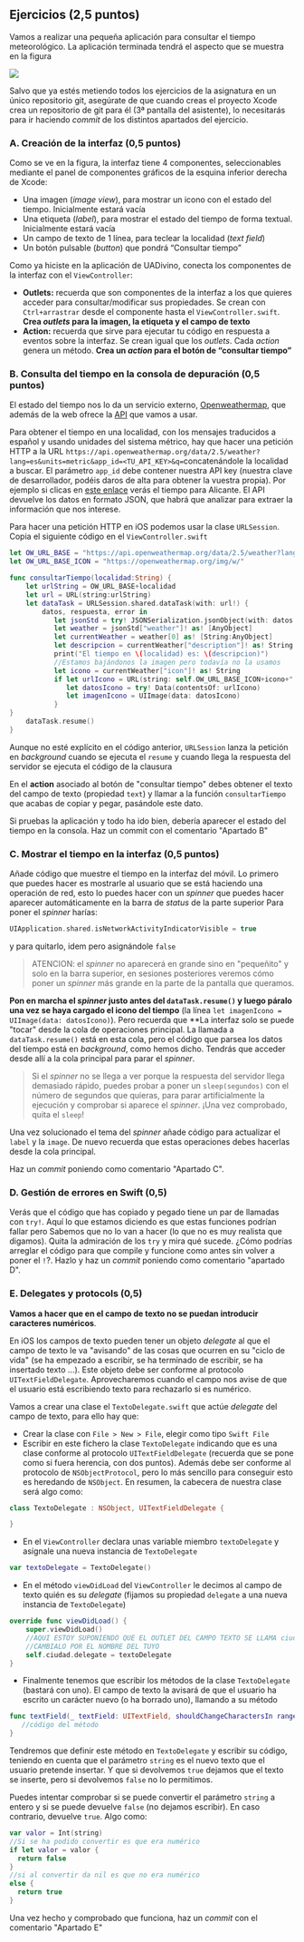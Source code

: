 ## Ejercicios (2,5 puntos)

Vamos a realizar una pequeña aplicación para consultar el tiempo meteorológico. La aplicación terminada tendrá el aspecto que se muestra en la figura

![](imag/app_tiempo.png)

Salvo que ya estés metiendo todos los ejercicios de la asignatura en un único repositorio git, asegúrate de que cuando creas el proyecto Xcode crea un repositorio de git para él (3ª pantalla del asistente), lo necesitarás para ir haciendo *commit* de los distintos apartados del ejercicio.

### A. Creación de la interfaz (0,5 puntos)

Como se ve en la figura, la interfaz tiene 4 componentes, seleccionables mediante el panel de componentes gráficos de la esquina inferior derecha de Xcode:
- Una imagen (*image view*), para mostrar un icono con el estado del tiempo. Inicialmente estará vacía
- Una etiqueta (*label*), para mostrar el estado del tiempo de forma textual. Inicialmente estará vacía
- Un campo de texto de 1 línea, para teclear la localidad (*text field*)
- Un botón pulsable (*button*) que pondrá “Consultar tiempo” 

Como ya hiciste en la aplicación de UADivino, conecta los componentes de la interfaz con el `ViewController`:

- **Outlets:** recuerda que son componentes de la interfaz a los que quieres acceder para consultar/modificar sus propiedades. Se crean con `Ctrl+arrastrar` desde el componente hasta el `ViewController.swift`. **Crea *outlets* para la imagen, la etiqueta y el campo de texto**
- **Action:** recuerda que sirve para ejecutar tu código en respuesta a eventos sobre la interfaz. Se crean igual que los *outlets*. Cada *action* genera un método. **Crea un *action* para el botón de “consultar tiempo”**

### B. Consulta del tiempo en la consola de depuración (0,5 puntos)

El estado del tiempo nos lo da un servicio externo, [Openweathermap](https://openweathermap.org/), que además de la web ofrece la [API](https://openweathermap.org/api) que vamos a usar.

Para obtener el tiempo en una localidad, con los mensajes traducidos a español y usando unidades del sistema métrico, hay que hacer una petición HTTP a la URL `https://api.openweathermap.org/data/2.5/weather?lang=es&units=metric&app_id=<TU_API_KEY>&q=`concatenándole la localidad a buscar. El parámetro `app_id` debe contener nuestra API key (nuestra clave de desarrollador, podéis daros de alta para obtener la vuestra propia). Por ejemplo si clicas en [este enlace](https://api.openweathermap.org/data/2.5/weather?lang=es&units=metric&appid=1adb13e22f23c3de1ca37f3be90763a9&q=Alicante) verás el tiempo para Alicante. El API devuelve los datos en formato JSON, que habrá que  analizar para extraer la información que nos interese.

Para hacer una petición HTTP en iOS podemos usar la clase `URLSession`. Copia el siguiente código en el `ViewController.swift`

```swift
let OW_URL_BASE = "https://api.openweathermap.org/data/2.5/weather?lang=es&units=metric&appid=1adb13e22f23c3de1ca37f3be90763a9&q="
let OW_URL_BASE_ICON = "https://openweathermap.org/img/w/"

func consultarTiempo(localidad:String) {
    let urlString = OW_URL_BASE+localidad
    let url = URL(string:urlString)
    let dataTask = URLSession.shared.dataTask(with: url!) {
        datos, respuesta, error in
           let jsonStd = try! JSONSerialization.jsonObject(with: datos!, options: JSONSerialization.ReadingOptions.mutableContainers) as! [String:AnyObject]
           let weather = jsonStd["weather"]! as! [AnyObject]
           let currentWeather = weather[0] as! [String:AnyObject]
           let descripcion = currentWeather["description"]! as! String
           print("El tiempo en \(localidad) es: \(descripcion)")
           //Estamos bajándonos la imagen pero todavía no la usamos
           let icono = currentWeather["icon"]! as! String
           if let urlIcono = URL(string: self.OW_URL_BASE_ICON+icono+".png" ) {
              let datosIcono = try! Data(contentsOf: urlIcono)
              let imagenIcono = UIImage(data: datosIcono)
           }
}
    dataTask.resume()
}

```

Aunque no esté explícito en el código anterior, `URLSession` lanza la petición en *background* cuando se ejecuta el `resume` y cuando llega la respuesta del servidor se ejecuta el código de la clausura

En el **action** asociado al botón de "consultar tiempo" debes obtener el texto del campo de texto (propiedad `text`) y llamar a la función `consultarTiempo` que acabas de copiar y pegar, pasándole este dato.

Si pruebas la aplicación y todo ha ido bien, debería aparecer el estado del tiempo en la consola. Haz un commit con el comentario "Apartado B"

### C. Mostrar el tiempo en la interfaz (0,5 puntos)

Añade código que muestre el tiempo en la interfaz del móvil. Lo primero que puedes hacer es mostrarle al usuario que se está haciendo una operación de red, esto lo puedes hacer con un *spinner* que puedes hacer aparecer automáticamente en la barra de *status* de la parte superior  Para poner el *spinner* harías:

```swift
UIApplication.shared.isNetworkActivityIndicatorVisible = true
```

y para quitarlo, idem pero asignándole `false`

> ATENCION: el *spinner* no aparecerá en grande sino en "pequeñito" y solo en la barra superior, en sesiones posteriores veremos cómo poner un *spinner* más grande en la parte de la pantalla que queramos.

**Pon en marcha el *spinner* justo antes del `dataTask.resume()` y luego páralo una vez se haya cargado el icono del tiempo** (la línea `let imagenIcono = UIImage(data: datosIcono)`). Pero recuerda que **La interfaz solo se puede "tocar" desde la cola de operaciones principal. La llamada a `dataTask.resume()` está en esta cola, pero el código que parsea los datos del tiempo está en *background*, como hemos dicho. Tendrás que acceder desde allí a la cola principal para parar el *spinner*.

> Si el *spinner* no se llega a ver porque la respuesta del servidor llega demasiado rápido, puedes probar a poner un `sleep(segundos)` con el número de segundos que quieras, para parar artificialmente la ejecución y comprobar si aparece el *spinner*. ¡Una vez comprobado, quita el `sleep`!

Una vez solucionado el tema del *spinner* añade código para actualizar el `label` y la `image`. De nuevo recuerda que estas operaciones debes hacerlas desde la cola principal.

Haz un *commit* poniendo como comentario "Apartado C".

### D. Gestión de errores en Swift (0,5)

Verás que el código que has copiado y pegado tiene un par de llamadas con `try!`. Aquí lo que estamos diciendo es que estas funciones podrían fallar pero Sabemos que no lo van a hacer (lo que no es muy realista que digamos). Quita la admiración de los `try` y mira qué sucede. ¿Cómo podrías arreglar el código para que compile y funcione como antes sin volver a poner el `!`?. Hazlo y haz un *commit* poniendo como comentario "apartado D".


### E. Delegates y protocols (0,5)

**Vamos a hacer que en el campo de texto no se puedan introducir caracteres numéricos**.

En iOS los campos de texto pueden tener un objeto *delegate* al que el campo de texto le va "avisando" de las cosas que ocurren en su "ciclo de vida" (se ha empezado a escribir, se ha terminado de escribir, se ha insertado texto ...). Este objeto debe ser conforme al protocolo `UITextFieldDelegate`. Aprovecharemos cuando el campo nos avise de que el usuario está escribiendo texto para rechazarlo si es numérico.

Vamos a crear una clase el `TextoDelegate.swift` que actúe *delegate* del campo de texto, para ello hay que:

- Crear la clase con `File > New > File`, elegir como tipo `Swift File`
- Escribir en este fichero la clase `TextoDelegate` indicando que es una clase conforme al protocolo `UITextFieldDelegate` (recuerda que se pone como si fuera herencia, con dos puntos). Además debe ser conforme al protocolo de `NSObjectProtocol`, pero lo más sencillo para conseguir esto es heredando de `NSObject`. En resumen, la cabecera de nuestra clase será algo como:

```swift
class TextoDelegate : NSObject, UITextFieldDelegate {

}
```

- En el `ViewController` declara unas variable miembro `textoDelegate` y asígnale una nueva instancia de `TextoDelegate`

```swift
var textoDelegate = TextoDelegate()
```

- En el método `viewDidLoad` del `ViewController` le decimos al campo de texto quién es su *delegate* (fijamos su propiedad `delegate` a una nueva instancia de `TextoDelegate`)

```swift
override func viewDidLoad() {
    super.viewDidLoad()
    //AQUI ESTOY SUPONIENDO QUE EL OUTLET DEL CAMPO TEXTO SE LLAMA ciudad
    //CAMBIALO POR EL NOMBRE DEL TUYO
    self.ciudad.delegate = textoDelegate
}
```

- Finalmente tenemos que escribir los métodos de la clase `TextoDelegate` (bastará con uno). El campo de texto la avisará de que el usuario ha escrito un carácter nuevo (o ha borrado uno), llamando a su método

```swift
func textField(_ textField: UITextField, shouldChangeCharactersIn range: NSRange, replacementString string: String) -> Bool {
   //código del método
}
```

Tendremos que definir este método en `TextoDelegate` y escribir su código, teniendo en cuenta que el parámetro `string` es el nuevo texto que el usuario pretende insertar. Y que si devolvemos `true` dejamos que el texto se inserte, pero si devolvemos `false` no lo permitimos. 

Puedes intentar comprobar si se puede convertir el parámetro `string` a entero y si se puede devuelve `false` (no dejamos escribir). En caso contrario, devuelve `true`. Algo como:

```swift
var valor = Int(string)
//Si se ha podido convertir es que era numérico
if let valor = valor {
  return false
}
//si al convertir da nil es que no era numérico
else {
  return true
}
```

Una vez hecho y comprobado que funciona, haz un *commit* con el comentario "Apartado E"